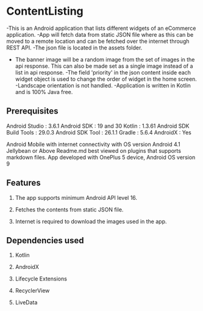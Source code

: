 # ContentListing

-This is an Android application that lists different widgets of an eCommerce application.
-App will fetch data from static JSON file where as this can be moved to a remote location and can be
 fetched over the internet through REST API.
-The json file is located in the assets folder. 
- The banner image will be a random image from the set of images in the api response. This can also 
be made set as a single image instead of a list in api response.
-The field 'priority' in the json content inside each widget object is used to change the order of widget 
in the home screen.
-Landscape orientation is not handled.
-Application is written in Kotlin and is 100% Java free.

## Prerequisites

Android Studio : 3.6.1
Android SDK : 19 and 30
Kotlin : 1.3.61
Android SDK Build Tools : 29.0.3
Android SDK Tool : 26.1.1
Gradle : 5.6.4
AndroidX : Yes

Android Mobile with internet connectivity with OS version Android 4.1 Jellybean or Above
Readme.md best viewed on plugins that supports markdown files.
App developed with OnePlus 5 device, Android OS version 9 

## Features

1. The app supports minimum Android API level 16.

2. Fetches the contents from static JSON file.

3. Internet is required to download the images used in the app.

## Dependencies used

1. Kotlin

2. AndroidX

3. Lifecycle Extensions

4. RecyclerView

5. LiveData




